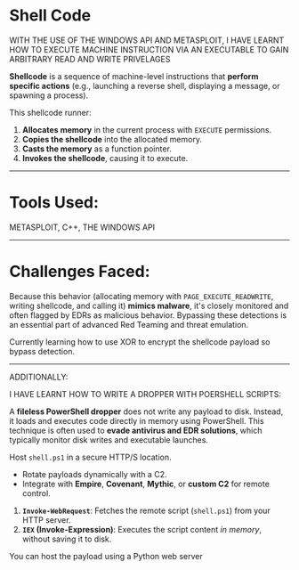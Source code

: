 # Shell Code

WITH THE USE OF THE WINDOWS API AND METASPLOIT, I HAVE LEARNT HOW TO EXECUTE MACHINE INSTRUCTION VIA AN EXECUTABLE TO GAIN ARBITRARY READ AND WRITE PRIVELAGES

**Shellcode** is a sequence of machine-level instructions that **perform specific actions** (e.g., launching a reverse shell, displaying a message, or spawning a process).

This shellcode runner:

1. **Allocates memory** in the current process with `EXECUTE` permissions.
2. **Copies the shellcode** into the allocated memory.
3. **Casts the memory** as a function pointer.
4. **Invokes the shellcode**, causing it to execute.

---------------------------------------------------------------------------------
# Tools Used:
METASPLOIT, 
C++, 
THE WINDOWS API

---------------------------------------------------------------------------------
 # Challenges Faced:

Because this behavior (allocating memory with `PAGE_EXECUTE_READWRITE`, writing shellcode, and calling it) **mimics malware**, it's closely monitored and often flagged by EDRs as malicious behavior. Bypassing these detections is an essential part of advanced Red Teaming and threat emulation.

Currently learning how to use XOR to encrypt the shellcode payload so bypass detection.

---------------------------------------------------------------------------------------------------
ADDITIONALLY:

I HAVE LEARNT HOW TO WRITE A DROPPER WITH POERSHELL SCRIPTS:

A **fileless PowerShell dropper** does not write any payload to disk. Instead, it loads and executes code directly in memory using PowerShell. This technique is often used to **evade antivirus and EDR solutions**, which typically monitor disk writes and executable launches.

Host `shell.ps1` in a secure HTTP/S location.
- Rotate payloads dynamically with a C2.
- Integrate with **Empire**, **Covenant**, **Mythic**, or **custom C2** for remote control.
1. **`Invoke-WebRequest`**: Fetches the remote script (`shell.ps1`) from your HTTP server.
2. **`IEX` (Invoke-Expression)**: Executes the script content _in memory_, without saving it to disk.

You can host the payload using a Python web server



